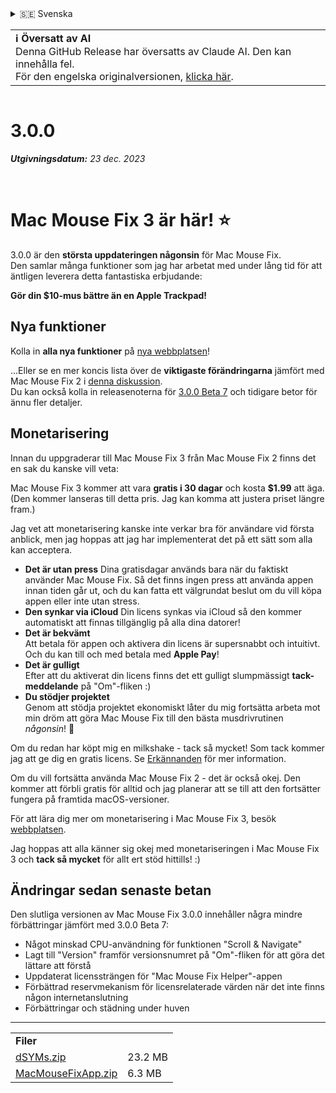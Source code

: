 <details>
<summary>🇸🇪 Svenska</summary>

[🇬🇧 English (GitHub Release)](https://github.com/noah-nuebling/mac-mouse-fix/releases/tag/3.0.0)\
[🇦🇩 Català](https://redirect.macmousefix.com/?target=mmf-release&tag=3.0.0&locale=ca)\
[🇩🇪 Deutsch](https://redirect.macmousefix.com/?target=mmf-release&tag=3.0.0&locale=de)\
[🇪🇸 Español](https://redirect.macmousefix.com/?target=mmf-release&tag=3.0.0&locale=es)\
[🇫🇷 Français](https://redirect.macmousefix.com/?target=mmf-release&tag=3.0.0&locale=fr)\
[🇮🇩 Indonesia](https://redirect.macmousefix.com/?target=mmf-release&tag=3.0.0&locale=id)\
[🇮🇹 Italiano](https://redirect.macmousefix.com/?target=mmf-release&tag=3.0.0&locale=it)\
[🇭🇺 Magyar](https://redirect.macmousefix.com/?target=mmf-release&tag=3.0.0&locale=hu)\
[🇳🇱 Nederlands](https://redirect.macmousefix.com/?target=mmf-release&tag=3.0.0&locale=nl)\
[🇵🇱 Polski](https://redirect.macmousefix.com/?target=mmf-release&tag=3.0.0&locale=pl)\
[🇧🇷 Português (Brasil)](https://redirect.macmousefix.com/?target=mmf-release&tag=3.0.0&locale=pt-BR)\
[🇵🇹 Português (Portugal)](https://redirect.macmousefix.com/?target=mmf-release&tag=3.0.0&locale=pt-PT)\
[🇷🇴 Română](https://redirect.macmousefix.com/?target=mmf-release&tag=3.0.0&locale=ro)\
**🇸🇪 Svenska**\
[🇻🇳 Tiếng Việt](https://redirect.macmousefix.com/?target=mmf-release&tag=3.0.0&locale=vi)\
[🇹🇷 Türkçe](https://redirect.macmousefix.com/?target=mmf-release&tag=3.0.0&locale=tr)\
[🇨🇿 Čeština](https://redirect.macmousefix.com/?target=mmf-release&tag=3.0.0&locale=cs)\
[🇬🇷 Ελληνικά](https://redirect.macmousefix.com/?target=mmf-release&tag=3.0.0&locale=el)\
[🇷🇺 Русский](https://redirect.macmousefix.com/?target=mmf-release&tag=3.0.0&locale=ru)\
[🇺🇦 Українська](https://redirect.macmousefix.com/?target=mmf-release&tag=3.0.0&locale=uk)\
[🇮🇱 עברית](https://redirect.macmousefix.com/?target=mmf-release&tag=3.0.0&locale=he)\
[🇸🇦 العربية](https://redirect.macmousefix.com/?target=mmf-release&tag=3.0.0&locale=ar)\
[🇮🇳 हिन्दी](https://redirect.macmousefix.com/?target=mmf-release&tag=3.0.0&locale=hi)\
[🇹🇭 ไทย](https://redirect.macmousefix.com/?target=mmf-release&tag=3.0.0&locale=th)\
[🇨🇳 中文 (简体)](https://redirect.macmousefix.com/?target=mmf-release&tag=3.0.0&locale=zh-Hans)\
[🇨🇳 中文 (繁體)](https://redirect.macmousefix.com/?target=mmf-release&tag=3.0.0&locale=zh-Hant)\
[🇭🇰 中文（香港)](https://redirect.macmousefix.com/?target=mmf-release&tag=3.0.0&locale=zh-HK)\
[🇯🇵 日本語](https://redirect.macmousefix.com/?target=mmf-release&tag=3.0.0&locale=ja)\
[🇰🇷 한국어](https://redirect.macmousefix.com/?target=mmf-release&tag=3.0.0&locale=ko)\
[Help translate Mac Mouse Fix to different languages!](https://github.com/noah-nuebling/mac-mouse-fix/discussions/731)
</details>
<table align=><td>
<b>ℹ️ Översatt av AI</b><br>
Denna GitHub Release har översatts av Claude AI. Den kan innehålla fel.<br>
För den engelska originalversionen, <a href="https://github.com/noah-nuebling/mac-mouse-fix/releases/tag/3.0.0">klicka här</a>.
</td></table>

<table></table>

# 3.0.0
***Utgivningsdatum:** 23 dec. 2023*

<br>

# Mac Mouse Fix 3 är här! ⭐️

3.0.0 är den **största uppdateringen någonsin** för Mac Mouse Fix.\
Den samlar många funktioner som jag har arbetat med under lång tid för att äntligen leverera detta fantastiska erbjudande:

**Gör din $10-mus bättre än en Apple Trackpad!**

## Nya funktioner

Kolla in **alla nya funktioner** på [nya webbplatsen](http://macmousefix.com/)!

...Eller se en mer koncis lista över de **viktigaste förändringarna** jämfört med Mac Mouse Fix 2 i [denna diskussion](https://github.com/noah-nuebling/mac-mouse-fix/discussions/743#discussioncomment-7938922).\
Du kan också kolla in releasenoterna för [3.0.0 Beta 7](https://redirect.macmousefix.com/?target=mmf-release&tag=3.0.0-Beta-7&locale=sv) och tidigare betor för ännu fler detaljer.

## Monetarisering

Innan du uppgraderar till Mac Mouse Fix 3 från Mac Mouse Fix 2 finns det en sak du kanske vill veta:

Mac Mouse Fix 3 kommer att vara **gratis i 30 dagar** och kosta **$1.99** att äga.\
(Den kommer lanseras till detta pris. Jag kan komma att justera priset längre fram.)

Jag vet att monetarisering kanske inte verkar bra för användare vid första anblick, men jag hoppas att jag har implementerat det på ett sätt som alla kan acceptera.

- **Det är utan press**
   Dina gratisdagar används bara när du faktiskt använder Mac Mouse Fix. Så det finns ingen press att använda appen innan tiden går ut, och du kan fatta ett välgrundat beslut om du vill köpa appen eller inte utan stress.
- **Den synkar via iCloud**
  Din licens synkas via iCloud så den kommer automatiskt att finnas tillgänglig på alla dina datorer!
- **Det är bekvämt**\
   Att betala för appen och aktivera din licens är supersnabbt och intuitivt. Och du kan till och med betala med **Apple Pay**!
- **Det är gulligt**\
   Efter att du aktiverat din licens finns det ett gulligt slumpmässigt **tack-meddelande** på "Om"-fliken :)
- **Du stödjer projektet**\
   Genom att stödja projektet ekonomiskt låter du mig fortsätta arbeta mot min dröm att göra Mac Mouse Fix till den bästa musdrivrutinen *någonsin*! 🚀

Om du redan har köpt mig en milkshake - tack så mycket! Som tack kommer jag att ge dig en gratis licens. Se [Erkännanden](https://github.com/noah-nuebling/mac-mouse-fix/blob/master/Acknowledgements.md#-paypal-donations) för mer information.

Om du vill fortsätta använda Mac Mouse Fix 2 - det är också okej. Den kommer att förbli gratis för alltid och jag planerar att se till att den fortsätter fungera på framtida macOS-versioner.

För att lära dig mer om monetarisering i Mac Mouse Fix 3, besök [webbplatsen](https://macmousefix.com/#price).

Jag hoppas att alla känner sig okej med monetariseringen i Mac Mouse Fix 3 och **tack så mycket** för allt ert stöd hittills! :)

## Ändringar sedan senaste betan

Den slutliga versionen av Mac Mouse Fix 3.0.0 innehåller några mindre förbättringar jämfört med 3.0.0 Beta 7:

- Något minskad CPU-användning för funktionen "Scroll & Navigate"
- Lagt till "Version" framför versionsnumret på "Om"-fliken för att göra det lättare att förstå
- Uppdaterat licenssträngen för "Mac Mouse Fix Helper"-appen
- Förbättrad reservmekanism för licensrelaterade värden när det inte finns någon internetanslutning
- Förbättringar och städning under huven

---

<table align="start">
<tr>
    <td colspan=2>
        <b>Filer</b>
    </td>
</tr>
<tr>
    <td><a href="https://github.com/noah-nuebling/mac-mouse-fix/releases/download/3.0.0/dSYMs.zip">dSYMs.zip</a></td>
    <td>23.2 MB</td>
</tr>
<tr>
    <td><a href="https://github.com/noah-nuebling/mac-mouse-fix/releases/download/3.0.0/MacMouseFixApp.zip">MacMouseFixApp.zip</a></td>
    <td>6.3 MB</td>
</tr>
</table>